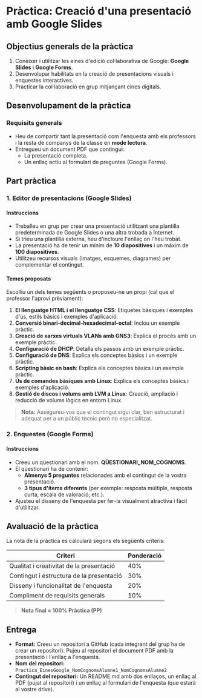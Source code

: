 # **Pràctica: Creació d'una presentació amb Google Slides**

## **Objectius generals de la pràctica**
1. Conèixer i utilitzar les eines d'edició col·laborativa de Google: **Google Slides** i **Google Forms**.
2. Desenvolupar habilitats en la creació de presentacions visuals i enquestes interactives.
3. Practicar la col·laboració en grup mitjançant eines digitals.

## **Desenvolupament de la pràctica**

### **Requisits generals**
- Heu de compartir tant la presentació com l'enquesta amb els professors i la resta de companys de la classe en **mode lectura**.
- Entregueu un document PDF que contingui:
  - La presentació completa.
  - Un enllaç actiu al formulari de preguntes (Google Forms).

## **Part pràctica**

### **1. Editor de presentacions (Google Slides)**

#### **Instruccions**
- Treballeu en grup per crear una presentació utilitzant una plantilla predeterminada de Google Slides o una altra trobada a Internet.
- Si trieu una plantilla externa, heu d'incloure l'enllaç on l'heu trobat.
- La presentació ha de tenir un mínim de **10 diapositives** i un màxim de **100 diapositives**.
- Utilitzeu recursos visuals (imatges, esquemes, diagrames) per complementar el contingut.

#### **Temes proposats**
Escolliu un dels temes següents o proposeu-ne un propi (cal que el professor l'aprovi prèviament):
1. **El llenguatge HTML i el llenguatge CSS**: Etiquetes bàsiques i exemples d'ús, estils bàsics i exemples d'aplicació.
2. **Conversió binari-decimal-hexadecimal-octal**: Inclou un exemple pràctic.
3. **Creació de xarxes virtuals VLANs amb GNS3**: Explica el procés amb un exemple pràctic.
4. **Configuració de DHCP**: Detalla els passos amb un exemple pràctic.
5. **Configuració de DNS**: Explica els conceptes bàsics i un exemple pràctic.
6. **Scripting bàsic en bash**: Explica els conceptes bàsics i un exemple pràctic.
7. **Ús de comandes bàsiques amb Linux**: Explica els conceptes bàsics i exemples d'aplicació.
8. **Gestió de discos i volums amb LVM a Linux**: Creació, ampliació i reducció de volums lògics en entorn Linux.  

> **Nota:** Assegureu-vos que el contingut sigui clar, ben estructurat i adequat per a un públic tècnic però no especialitzat.

### **2. Enquestes (Google Forms)**

#### **Instruccions**
- Creeu un qüestionari amb el nom: **QÜESTIONARI_NOM_COGNOMS**.
- El qüestionari ha de contenir:
  - **Almenys 5 preguntes** relacionades amb el contingut de la vostra presentació.
  - **3 tipus d'ítems diferents** (per exemple: resposta múltiple, resposta curta, escala de valoració, etc.).
- Ajusteu el disseny de l'enquesta per fer-la visualment atractiva i fàcil d'utilitzar.

## **Avaluació de la pràctica**

La nota de la pràctica es calcularà segons els següents criteris:

| **Criteri**                              | **Ponderació** |
|------------------------------------------|----------------|
| Qualitat i creativitat de la presentació | 40%            |
| Contingut i estructura de la presentació | 30%            |
| Disseny i funcionalitat de l'enquesta    | 20%            |
| Compliment de requisits generals         | 10%            |

> **Nota final = 100% Pràctica (PP)**

## **Entrega**
- **Format:** Creeu un repositori a GitHub (cada integrant del grup ha de crear un repositori). Pujeu al repositori el document PDF amb la presentació i l'enllaç a l'enquesta.
- **Nom del repositori:** `Practica_EinesGoogle_NomCognomsAlumne1_NomCognomsAlumne2`
- **Contingut del repositori:** Un README.md amb dos enllaços, un enllaç al PDF (pujat al repositori) i un enllaç al formulari de l'enquesta (que estarà al vostre drive).



